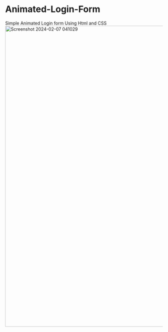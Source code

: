 # Animated-Login-Form
 Simple Animated Login form Using Html and CSS
 <img width="960" alt="Screenshot 2024-02-07 041029" src="https://github.com/Thapavikas/Animated-Login-Form/assets/142878082/ce1574f0-894a-4f5e-b044-9a9a24f322a3">


